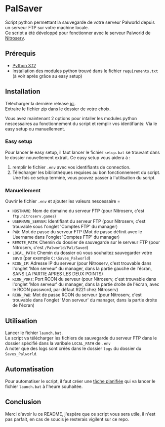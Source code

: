 # PalSaver
Script python permettant la sauvegarde de votre serveur Palworld depuis un serveur FTP sur votre machine locale.<br>
Ce script a été développé pour fonctionner avec le serveur Palworld de [Nitroserv](https://www.nitroserv.com/).

## Prérequis
- [Python 3.12](https://www.python.org/downloads/)
- Installation des modules python trouvé dans le fichier `requirements.txt` (à voir après grâce au easy setup)

## Installation
Télécharger la dernière release [ici](https://github.com/AlexandreFrancony/PalSaver/releases/).<br>
Extraire le fichier zip dans le dossier de votre choix.<br>

Vous avez maintenant 2 options pour intaller les modules python nescessaires au fonctionnement du script et remplir vos identifiants: Via le easy setup ou manuellement.

### Easy setup

Pour lancer le easy setup, il faut lancer le fichier `setup.bat` se trouvant dans le dossier nouvellement extrait. Ce easy setup vous aidera à :
1) remplir le fichier `.env` avec vos identifiants de connection.
2) Télécharger les bibliothèques requises au bon fonctionnement du script.
Une fois ce setup terminé, vous pouvez passer à l'utilisation du script.

### Manuellement

Ouvrir le fichier `.env` et ajouter les valeurs nescessaire =
 - `HOSTNAME`: Nom de domaine du serveur FTP (pour Nitroserv, c'est `ftp.nitroserv.games`)
 - `USERNAME_SERVER`: Identifiant du serveur FTP (pour Nitroserv, c'est trouvable sous l'onglet 'Comptes FTP' du manager)
 - `PWD`: Mot de passe du serveur FTP (Mot de passe définit avec le Username dans l'onglet 'Comptes FTP' du manager)
 - `REMOTE_PATH`: Chemin du dossier de sauvegarde sur le serveur FTP (pour Nitroserv, c'est `/Palworld/Pal/Saved`)
 - `LOCAL_PATH`: Chemin du dossier où vous souhaitez sauvegarder votre save (par exemple `C:\Saves_Palworld`)
 - `RCON_IP`: Adresse IP du serveur (pour Nitroserv, c'est trouvable dans l'onglet 'Mon serveur' du manager, dans la partie gauche de l'écran, SANS LA PARTIE APRES LES DEUX POINTS)
 - `RCON_PORT`: Port RCON du serveur (pour Nitroserv, c'est trouvable dans l'onglet 'Mon serveur' du manager, dans la partie droite de l'écran, avec le RCON password, par défaut 9221 chez Nitroserv)
 - `RCON_PWD`: Mot de passe RCON du serveur (pour Nitroserv, c'est trouvable dans l'onglet 'Mon serveur' du manager, dans la partie droite de l'écran)

## Utilisation
Lancer le fichier `launch.bat`.<br>
Le script va télécharger les fichiers de sauvegarde du serveur FTP dans le dossier spécifié dans la varibale `LOCAL_PATH` de `.env`<br>
A noter que des logs sont créés dans le dossier `logs` du dossier du `Saves_Palworld`.

## Automatisation
Pour automatiser le script, il faut créer une [tâche planifiée](https://www.malekal.com/les-taches-planifiees-de-windows/#:~:text=Les%20t%C3%A2ches%20planifi%C3%A9es%20de%20Windows,ou%20au%20d%C3%A9marrage%20de%20Windows.) qui va lancer le fichier `launch.bat` à l'heure souhaitée.

## Conclusion
Merci d'avoir lu ce README, j'espère que ce script vous sera utile, il n'est pas parfait, en cas de soucis je resterais vigilent sur ce repo.